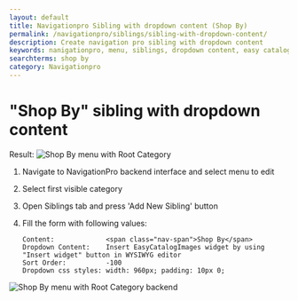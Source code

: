 ```yaml
---
layout: default
title: Navigationpro Sibling with dropdown content (Shop By)
permalink: /navigationpro/siblings/sibling-with-dropdown-content/
description: Create navigation pro sibling with dropdown content
keywords: nanigationpro, menu, siblings, dropdown content, easy catalog images
searchterms: shop by
category: Navigationpro
---
```


# "Shop By" sibling with dropdown content

Result:
![Shop By menu with Root Category](https://i.cloudup.com/PIuGN9Imnr-3000x3000.png)

 1. Navigate to NavigationPro backend interface and select menu to edit
 2. Select first visible category
 3. Open Siblings tab and press 'Add New Sibling' button
 4. Fill the form with following values:

    ```
    Content:             <span class="nav-span">Shop By</span>
    Dropdown Content:    Insert EasyCatalogImages widget by using "Insert widget" button in WYSIWYG editor
    Sort Order:          -100
    Dropdown css styles: width: 960px; padding: 10px 0;
    ```

![Shop By menu with Root Category backend](https://i.cloudup.com/RsmeQTn9n1-3000x3000.png)
